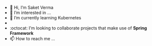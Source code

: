 - 👋 Hi, I’m Saket Verma
- 👀 I’m interested in ...
- 🌱 I’m currently learning Kubernetes
- <li>:octocat: I’m looking to collaborate projects that make use of <strong>Spring Framework</strong></li>
- 📫 How to reach me ...

<!---
illuvium37/illuvium37 is a ✨ special ✨ repository because its `README.md` (this file) appears on your GitHub profile.
You can click the Preview link to take a look at your changes.
--->
